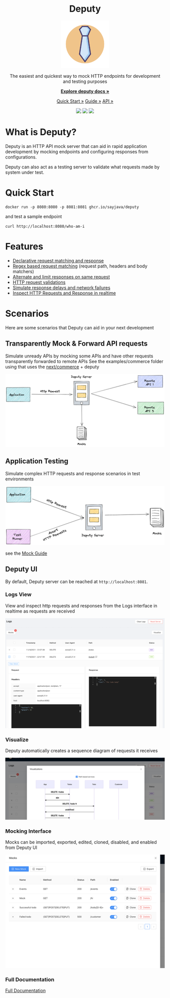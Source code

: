  <h1 align="center">Deputy</h1>
 <p align="center">
  <img src="ui/src/logo.svg" width="150">
 </p>
 <p align="center">
The easiest and quickest way to mock HTTP endpoints for development and testing purposes
 </p>
 <p align="center">
    <a href="https://sayjava.github.io/deputy/"><strong>Explore deputy docs »</strong></a>
 </p>
 <p align="center">
  <a href="https://sayjava.github.io/deputy/start">Quick Start »</a>
  <a href="https://sayjava.github.io/deputy/guide">Guide »</a>
  <a href="https://sayjava.github.io/deputy/api">API »</a>
 </p>
 <p align="center">
  <img src="https://github.com/sayjava/deputy/workflows/Build/badge.svg" />
  <img src="https://github.com/sayjava/deputy/workflows/Docs/badge.svg" />
  <img src="https://github.com/sayjava/deputy/workflows/Release/badge.svg" />
 </p>

# What is Deputy?

Deputy is an HTTP API mock server that can aid in rapid application development by mocking endpoints and configuring responses from configurations.

Deputy can also act as a testing server to validate what requests made by system under test.

# Quick Start

```shell
docker run -p 8080:8080 -p 8081:8081 ghcr.io/sayjava/deputy
```

and test a sample endpoint

```shell
curl http://localhost:8080/who-am-i
```

# Features

-   [Declarative request matching and response](https://sayjava.github.io/deputy/guide)
-   [Regex based request matching](https://sayjava.github.io/deputy/guide) (request path, headers and body matchers)
-   [Alternate and limit responses on same request](https://sayjava.github.io/deputy/guide)
-   [HTTP request validations](https://sayjava.github.io/deputy/assertions)
-   [Simulate response delays and network failures](https://sayjava.github.io/deputy/guide)
-   [Inspect HTTP Requests and Response in realtime](https://sayjava.github.io/deputy/start)

# Scenarios

Here are some scenarios that Deputy can aid in your next development

## Transparently Mock & Forward API requests

Simulate unready APIs by mocking some APIs and have other requests transparently forwarded to remote APIs
See the examples/commerce folder using that uses the [next/commerce](next/commerces) + deputy

![Dev](./docs/media/dev_environment.png)

## Application Testing

Simulate complex HTTP requests and response scenarios in test environments

![Test](./docs/media/test_environment.png)

see the [Mock Guide](http://sayjava.github.com/deputy)

## Deputy UI

By default, Deputy server can be reached at `http://localhost:8081`.

### Logs View

View and inspect http requests and responses from the Logs interface in realtime as requests are received

![Logs](./docs/media/logs.png)

### Visualize

Deputy automatically creates a sequence diagram of requests it receives

![Visualize](./docs/media/visualize.png)

### Mocking Interface

Mocks can be imported, exported, edited, cloned, disabled, and enabled from Deputy UI

![Mocking Interface](./docs/media/disable_mocks.png)

### Full Documentation

[Full Documentation](https://sayjava.github.io/deputy)
